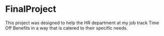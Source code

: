 # FinalProject
This project was designed to help the HR department at my job track Time Off Benefits in a way that is catered to their specific needs.
